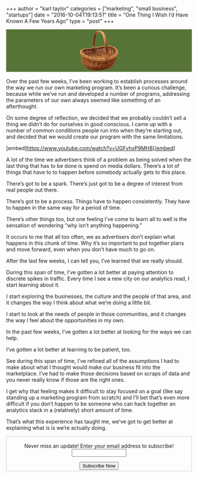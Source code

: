 +++
author = "karl taylor"
categories = ["marketing", "small business", "startups"]
date = "2016-10-04T19:13:51"
title = "One Thing I Wish I’d Have Known A Few Years Ago"
type = "post"
+++

  ![](https://raw.githubusercontent.com/karljtaylor/kjt/blog/content/assets/60c7e-1n9xcb_xwfyzmjg5wldakxa.png)  


 Over the past few weeks, I’ve been working to establish processes around the way we run our own marketing program. It’s been a curious challenge, because while we’ve run and developed a number of programs, addressing the parameters of our own always seemed like something of an afterthought.

 On some degree of reflection, we decided that we probably couldn’t sell a thing we didn’t do for ourselves in good conscious. I came up with a number of common conditions people run into when they’re starting out, and decided that we would create our program with the same limitations.

 [embed]https://www.youtube.com/watch?v=UGFvhxP9MH8[/embed]

 A lot of the time we advertisers think of a problem as being solved when the last thing that has to be done is spend on media dollars. There’s a lot of things that have to to happen before somebody actually gets to this place.

 There’s got to be a spark. There’s just got to be a degree of interest from real people out there.

 There’s got to be a process. Things have to happen consistently. They have to happen in the same way for a period of time.

 There’s other things too, but one feeling I’ve come to learn all to well is the sensation of wondering “why isn’t anything happening.”

 It occurs to me that all too often, we as advertisers don’t explain what happens in this chunk of time. Why it’s so important to put together plans and move forward, even when you don’t have much to go on.

 After the last few weeks, I can tell you, I’ve learned that we really should.

 During this span of time, I’ve gotten a lot better at paying attention to discrete spikes in traffic. Every time I see a new city on our analytics read, I start learning about it.

 I start exploring the businesses, the culture and the people of that area, and it changes the way I think about what we’re doing a little bit.

 I start to look at the needs of people in those communities, and it changes the way I feel about the opportunities in my own.

 In the past few weeks, I’ve gotten a lot better at looking for the ways we can help.

 I’ve gotten a lot better at learning to be patient, too.

 See during this span of time, I’ve refined all of the assumptions I had to make about what I thought would make our business fit into the marketplace. I’ve had to make those decisions based on scraps of data and you never really know if those are the right ones.

 I get why that feeling makes it difficult to stay focused on a goal (like say standing up a marketing program from scratch) and I’ll bet that’s even more difficult if you don’t happen to be someone who can hack together an analytics stack in a (relatively) short amount of time.

 That’s what this experience has taught me, we’ve got to get better at explaining what is is we’re actually doing.

 <form style="border:1px solid #ccc;padding:3px;text-align: center;" action="https://tinyletter.com/karljtaylor" method="post" target="popupwindow" onsubmit="window.open('https://tinyletter.com/karljtaylor', 'popupwindow', 'scrollbars=yes,width=800,height=600');return true" _lpchecked="1">
     <p style="
      display: flex;
      align-items: center;
      flex-direction: column;
  "><label for="tlemail">Never miss an update! Enter your email address to subscribe!</label>
       <input type="text" name="email" id="tlemail" style="
      width: 140px;
  "></p>
     <input type="hidden" value="1" name="embed"><input type="submit" value="Subscribe Now">
  </form>
